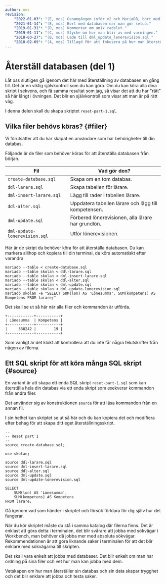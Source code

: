 ```yaml
---
author: mos
revision:
    "2022-01-03": "(E, mos) Genomgången inför v2 och MariaDB, bort med bash."
    "2021-01-14": "(E, mos) Bort med databasen när man gör setup."
    "2019-01-31": "(D, mos) Kommentar om unix radslut."
    "2019-01-11": "(C, mos) Stycke om hur man blir av med varningen."
    "2018-03-27": "(B, mos) Lade till dml_update_lonerevision.sql."
    "2018-02-09": "(A, mos) Tillagd för att fokusera på hur man återställer databasen."
...
```

Återställ databasen (del 1)
==================================

Låt oss slutligen gå igenom det här med återställning av databasen en gång till. Det är en viktig självkontroll som du kan göra. Om du kan köra alla dina skript i sekvens, och få samma resultat som jag, så visar det att du har "rätt" så här långt i övningen. Det blir en självkontroll som visar att man är på rätt väg.

I denna delen skall du skapa skriptet `reset-part-1.sql`.



Vilka filer behövs köras? {#filer}
----------------------------------

Vi förutsätter att du har skapat en användare som har behörigheter till din databas.

Följande är de filer som behöver köras för att återställa databasen från början.

| Fil                     | Vad gör den?         |
|-------------------------|----------------------|
| `create-database.sql`   | Skapa om en tom databas. |
| `ddl-larare.sql`        | Skapa tabellen för lärare. |
| `dml-insert-larare.sql` | Lägg till rader i tabellen lärare. |
| `ddl-alter.sql`         | Uppdatera tabellen lärare och lägg till kompetensen. |
| `dml-update.sql`        | Förbered lönerevisionen, alla lärare har grundlön. |
| `dml-update-lonerevision.sql`  | Utför lönerevisionen. |

Här är de skript du behöver köra för att återställa databasen. Du kan markera allihop och kopiera till din terminal, de körs automatiskt efter varandra.

```text
mariadb --table < create-database.sql
mariadb --table skolan < ddl-larare.sql
mariadb --table skolan < dml-insert-larare.sql
mariadb --table skolan < ddl-alter.sql
mariadb --table skolan < dml-update.sql
mariadb --table skolan < dml-update-lonerevision.sql
mariadb skolan -e "SELECT SUM(lon) AS 'Lönesumma', SUM(kompetens) AS Kompetens FROM larare;"
```

Det skall se ut så här när alla filer och kommandon är utförda.

```text
+------------+-----------+
| Lönesumma  | Kompetens |
+------------+-----------+
|     330242 |        19 |
+------------+-----------+
```

Som vanligt är det klokt att kontrollera att du inte får några felutskrifter från någon av filerna.



Ett SQL skript för att köra många SQL skript {#source}
----------------------------------

En variant är att skapa ett enda SQL skript `reset-part-1.sql` som kan återställa hela din databas via ett enda skript som exekverar kommandon från andra filer.

Det använder sig av konstruktionen `source` för att läsa kommandon från en annan fil.

I sin helhet kan skriptet se ut så här och du kan kopiera det och modifiera efter behag för att skapa ditt eget återställningsskript.

```text
--
-- Reset part 1
--
source create-database.sql;

use skolan;

source ddl-larare.sql
source dml-insert-larare.sql
source ddl-alter.sql
source dml-update.sql
source dml-update-lonerevision.sql

SELECT
    SUM(lon) AS 'Lönesumma',
    SUM(kompetens) AS Kompetens
FROM larare;
```

Gå igenom vad som händer i skriptet och försök förklara för dig själv hur det fungerar.

När du kör skriptet måste du stå i samma katalog där filerna finns. Det är enklast att göra detta i terminalen, det blir svårare att jobba med sökvägar i Workbench, man behöver då jobba mer med absoluta sökvägar. Rekommendationen är att göra liknande saker i terminalen för att det blir enklare med sökvägarna till skripten.

Det skall vara enkelt att jobba med databaser. Det blir enkelt om man har ordning på sina filer och vet hur man kan jobba med dem.

Vetskapen om hur man återställer sin databas och sin data skapar trygghet och det blir enklare att jobba och testa saker.

